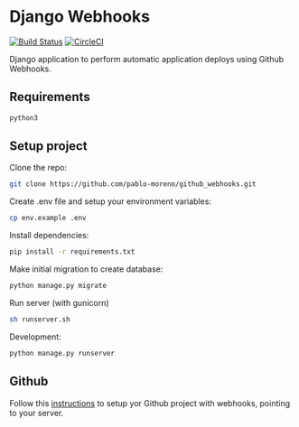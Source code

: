 # Django Webhooks

[![Build Status](https://travis-ci.com/pablo-moreno/django_webhooks.svg?branch=master)](https://travis-ci.com/pablo-moreno/django_webhooks)
[![CircleCI](https://circleci.com/gh/pablo-moreno/django_webhooks.svg?style=svg)](https://circleci.com/gh/pablo-moreno/django_webhooks)


Django application to perform automatic application deploys using Github Webhooks.

## Requirements

```bash
python3
```

## Setup project

Clone the repo:
```bash
git clone https://github.com/pablo-moreno/github_webhooks.git
```

Create .env file and setup your environment variables:
```bash
cp env.example .env
```

Install dependencies:
```bash
pip install -r requirements.txt
```

Make initial migration to create database:
```bash
python manage.py migrate
```

Run server (with gunicorn)
```bash
sh runserver.sh
```

Development:
```bash
python manage.py runserver
```

## Github

Follow this [instructions](https://developer.github.com/webhooks/creating/) to setup yor Github project with webhooks, pointing to your server.
